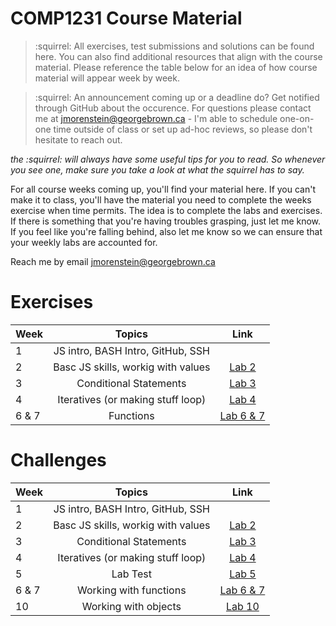# COMP1231 Course Material


> :squirrel: All exercises, test submissions and solutions can be found here. You can also find additional resources that align with the course material. Please reference the table below for an idea of how course material will appear week by week.

> :squirrel: An announcement coming up or a deadline do? Get notified through GitHub about the occurence. For questions please contact me at jmorenstein@georgebrown.ca - I'm able to schedule one-on-one time outside of class or set up ad-hoc reviews, so please don't hesitate to reach out.

 *the :squirrel: will always have some useful tips for you to read. So whenever you see one, make sure you take a look at what the squirrel has to say.*

 For all course weeks coming up, you'll find your material here. If you can't make it to class, you'll have the material you need to complete the weeks exercise when time permits. The idea is to complete the labs and exercises. If there is something that you're having troubles grasping, just let me know. If you feel like you're falling behind, also let me know so we can ensure that your weekly labs are accounted for.

 Reach me by email jmorenstein@georgebrown.ca

 <h1>Exercises</h1>


 | Week          | Topics                            | Link                    |
| ------------- |:---------------------------------:|:-----------------------:|
| 1             | JS intro, BASH Intro, GitHub, SSH |  
| 2             | Basc JS skills, workig with values| [Lab 2](./labs/week-02/exercises)
| 3             | Conditional Statements            | [Lab 3](./labs/week-03/exercises)
| 4             | Iteratives (or making stuff loop) | [Lab 4](./labs/week-04/)
| 6 & 7         | Functions                         | [Lab 6 & 7](./labs/functions) 

 <h1>Challenges</h1>

 | Week          | Topics                            | Link                    |
| ------------- |:---------------------------------:|:-----------------------:|
| 1             | JS intro, BASH Intro, GitHub, SSH |  |
| 2             | Basc JS skills, workig with values| [Lab 2](./labs/week-02/challenges)
| 3             | Conditional Statements            | [Lab 3](./labs/week-03/challenges)
| 4             | Iteratives (or making stuff loop) | [Lab 4](./labs/week-04/)
| 5             | Lab Test                          | [Lab 5](./labs/week-05/test)
| 6 & 7         | Working with functions            | [Lab 6 & 7](./labs/functions/challenges)
| 10         | Working with objects            | [Lab 10](./labs/week-10/)